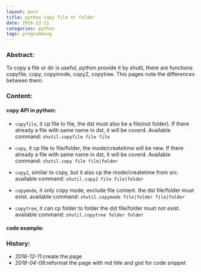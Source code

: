 ```yaml
---
layout: post
title: python copy file or folder
date: 2016-12-11
categories: python
tags: programming
---
```

### Abstract:
To copy a file or dir is useful, python provide it by shutil, there are functions copyfile, copy, copymode, copy2, copytree. 
This pages note the differences between them.<br>

### Content:

#### copy API in python:
* `copyfile`, it cp file to file, the dst must also be a file(not folder).
If there already a file with same name in dst, it will be coverd.
Available command: `shutil.copyfile file file`

* `copy`, it cp file to file/folder, the mode/createtime will be new.
If there already a file with same name in dst, it will be coverd.
Available command: `shutil.copy file file|folder`
    
* `copy2`, similar to copy, but it also cp the mode/createtime from src.
available command: `shutil.copy2 file file|folder`

* `copymode`, it only copy mode, exclude file content.
the dst file/folder must exist.
available command: `shutil.copymode file|folder file|folder`

* `copytree`, it can cp folder to folder
the dst file/folder must not exist.
available command: `shutil.copytree folder folder`

#### code example:
<script src="https://gist.github.com/DearDon/02a2a88639a8659a8905e21cb6615a5e.js?file=python-copy.py"></script>


### History:
* <em>2016-12-11</em>:create the page<br>
* <em>2018-04-08</em>:reformat the page with md title and gist for code snippet<br>
